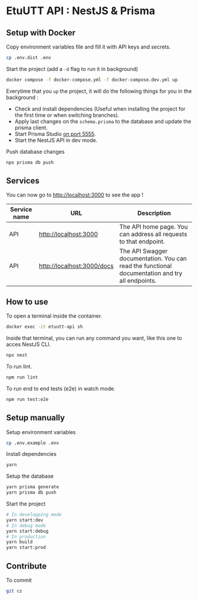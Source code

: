 # EtuUTT API : NestJS & Prisma

## Setup with Docker

Copy environment variables file and fill it with API keys and secrets.
```sh
cp .env.dist .env
```

Start the project (add a `-d` flag to run it in background)
```sh
docker compose -f docker-compose.yml -f docker-compose.dev.yml up
```

Everytime that you `up` the project, it will do the following things for you in the background :

- Check and install dependencies (Useful when installing the project for the first time or when switching branches).
- Apply last changes on the `schema.prisma` to the database and update the prisma client.
- Start Prisma Studio [on port 5555](http://localhost:5555).
- Start the NestJS API in dev mode.

Push database changes
```sh
npx prisma db push
```

## Services

You can now go to [http://localhost:3000](http://localhost:3000) to see the app !

| Service name | URL                                              | Description |
| - |--------------------------------------------------| - |
| API | [http://localhost:3000](http://localhost:3000)   | The API home page. You can address all requests to that endpoint. |
| API | [http://localhost:3000/docs](http://localhost:3000) | The API Swagger documentation. You can read the functional documentation and try all endpoints. |

## How to use

To open a terminal inside the container.
```sh
docker exec -it etuutt-api sh
```

Inside that terminal, you can run any command you want, like this one to acces NestJS CLI.
```sh
npx nest
```

To run lint.
```sh
npm run lint
```

To run end to end tests (e2e) in watch mode.
```sh
npm run test:e2e
```

## Setup manually

Setup environment variables
```sh
cp .env.example .env
```

Install dependencies
```sh
yarn
```

Setup the database
```sh
yarn prisma generate
yarn prisma db push
```

Start the project
```sh
# In developping mode
yarn start:dev
# In debug mode
yarn start:debug
# In production
yarn build
yarn start:prod
```

## Contribute

To commit
```sh
git cz
```
